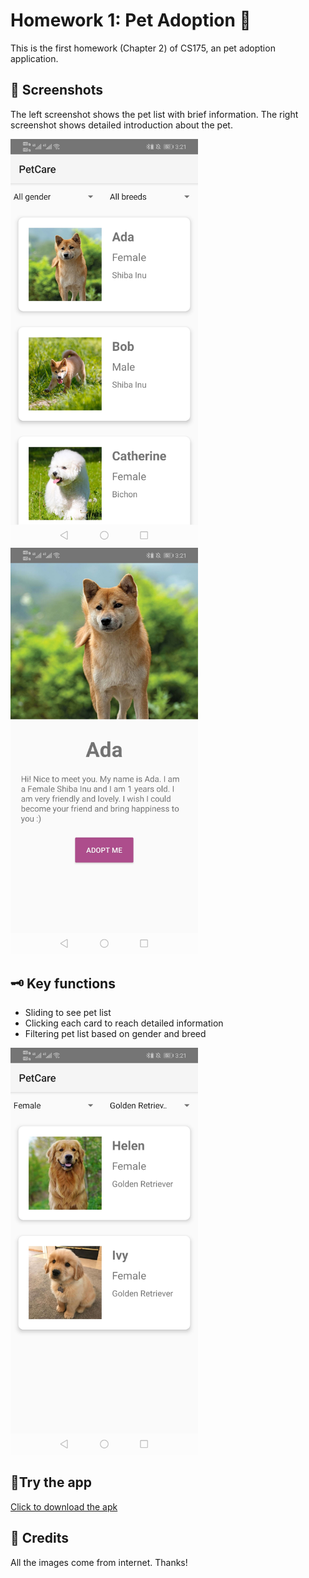 # Homework 1: Pet Adoption 🐶
This is the first homework (Chapter 2) of CS175, an pet adoption application.

## 📸 Screenshots
The left screenshot shows the pet list with brief information. The right screenshot shows detailed introduction about the pet.

<p float="left">
  <img src="https://github.com/Jessie-jx/homework-LvJiaxi/blob/main/HW1_pet_adoption/Screenshots/img1.jpg" width="300"/>
  <img src="https://github.com/Jessie-jx/homework-LvJiaxi/blob/main/HW1_pet_adoption/Screenshots/img2.jpg" width="300"/>
</p>


## 🗝️ Key functions
* Sliding to see pet list
* Clicking each card to reach detailed information
* Filtering pet list based on gender and breed
<img src="https://github.com/Jessie-jx/homework-LvJiaxi/blob/main/HW1_pet_adoption/Screenshots/img3.jpg" width="300"/>

## 📱Try the app
[Click to download the apk](https://github.com/Jessie-jx/homework-LvJiaxi/releases/download/v1.0.0-alpha/PetCare.apk)

## 🤝 Credits
All the images come from internet. Thanks!

